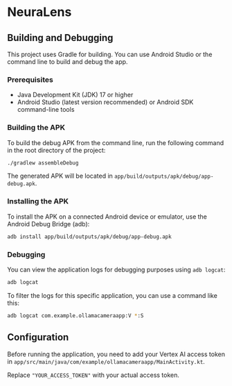 # NeuraLens

## Building and Debugging

This project uses Gradle for building. You can use Android Studio or the command line to build and debug the app.

### Prerequisites

- Java Development Kit (JDK) 17 or higher
- Android Studio (latest version recommended) or Android SDK command-line tools

### Building the APK

To build the debug APK from the command line, run the following command in the root directory of the project:

```bash
./gradlew assembleDebug
```

The generated APK will be located in `app/build/outputs/apk/debug/app-debug.apk`.

### Installing the APK

To install the APK on a connected Android device or emulator, use the Android Debug Bridge (adb):

```bash
adb install app/build/outputs/apk/debug/app-debug.apk
```

### Debugging

You can view the application logs for debugging purposes using `adb logcat`:

```bash
adb logcat
```

To filter the logs for this specific application, you can use a command like this:

```bash
adb logcat com.example.ollamacameraapp:V *:S
```

## Configuration

Before running the application, you need to add your Vertex AI access token in `app/src/main/java/com/example/ollamacameraapp/MainActivity.kt`.

Replace `"YOUR_ACCESS_TOKEN"` with your actual access token.

